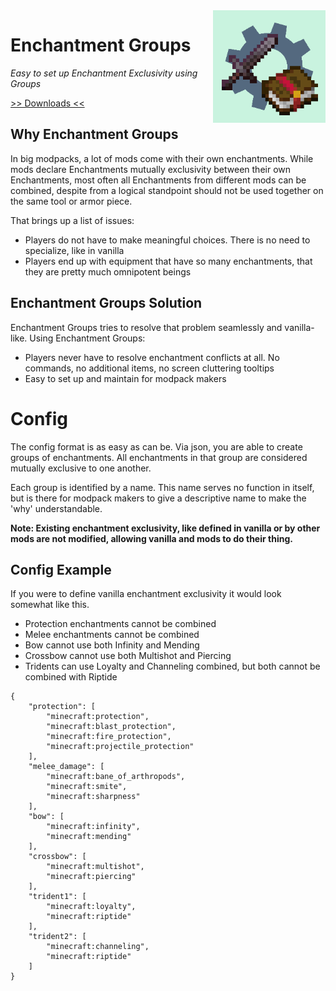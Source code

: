 <img src="src/main/resources/assets/enchantment_groups/icon.png?raw=true" align="right" width="180px"/>

# Enchantment Groups

*Easy to set up Enchantment Exclusivity using Groups*

[>> Downloads <<](https://github.com/DaFuqs/EnchantmentGroups/releases)

## Why Enchantment Groups
In big modpacks, a lot of mods come with their own enchantments.
While mods declare Enchantments mutually exclusivity between their own Enchantments, most often all Enchantments from different mods can be combined, despite from a logical standpoint should not be used together on the same tool or armor piece.

That brings up a list of issues:
- Players do not have to make meaningful choices. There is no need to specialize, like in vanilla
- Players end up with equipment that have so many enchantments, that they are pretty much omnipotent beings

## Enchantment Groups Solution
Enchantment Groups tries to resolve that problem seamlessly and vanilla-like. Using Enchantment Groups:
- Players never have to resolve enchantment conflicts at all. No commands, no additional items, no screen cluttering tooltips
- Easy to set up and maintain for modpack makers

# Config
The config format is as easy as can be. Via json, you are able to create groups of enchantments.
All enchantments in that group are considered mutually exclusive to one another.

Each group is identified by a name.
This name serves no function in itself, but is there for modpack makers to give a descriptive name to make the 'why' understandable.

**Note: Existing enchantment exclusivity, like defined in vanilla or by other mods are not modified, allowing vanilla and mods to do their thing.**

## Config Example
If you were to define vanilla enchantment exclusivity it would look somewhat like this.
- Protection enchantments cannot be combined
- Melee enchantments cannot be combined
- Bow cannot use both Infinity and Mending
- Crossbow cannot use both Multishot and Piercing
- Tridents can use Loyalty and Channeling combined, but both cannot be combined with Riptide

```
{
    "protection": [
        "minecraft:protection",
        "minecraft:blast_protection",
        "minecraft:fire_protection",
        "minecraft:projectile_protection"
    ],
    "melee_damage": [
        "minecraft:bane_of_arthropods",
        "minecraft:smite",
        "minecraft:sharpness"
    ],
    "bow": [
        "minecraft:infinity",
        "minecraft:mending"
    ],
    "crossbow": [
        "minecraft:multishot",
        "minecraft:piercing"
    ],
    "trident1": [
        "minecraft:loyalty",
        "minecraft:riptide"
    ],
    "trident2": [
        "minecraft:channeling",
        "minecraft:riptide"
    ]
}
```
